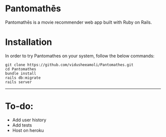 # Pantomathēs

Pantomathēs is a movie recommender web app built with Ruby on Rails.

# Installation

In order to try Pantomathes on your system, follow the below commands:

```
git clone https://github.com/vidusheeamoli/Pantomathes.git
cd Pantomathes
bundle install
rails db:migrate
rails server
```

---

# To-do:

* Add user history
* Add tests
* Host on heroku
